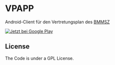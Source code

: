# VPAPP

Android-Client für den Vertretungsplan des [BMMSZ](http://montessori-leipzig.de)

<a href='https://play.google.com/store/apps/details?id=de.pajowu.vp&utm_source=global_co&utm_medium=prtnr&utm_content=Mar2515&utm_campaign=PartBadge&pcampaignid=MKT-Other-global-all-co-prtnr-py-PartBadge-Mar2515-1'><img alt='Jetzt bei Google Play' src='https://play.google.com/intl/en_us/badges/images/generic/de_badge_web_generic.png'/></a>

## License

The Code is under a GPL License.
